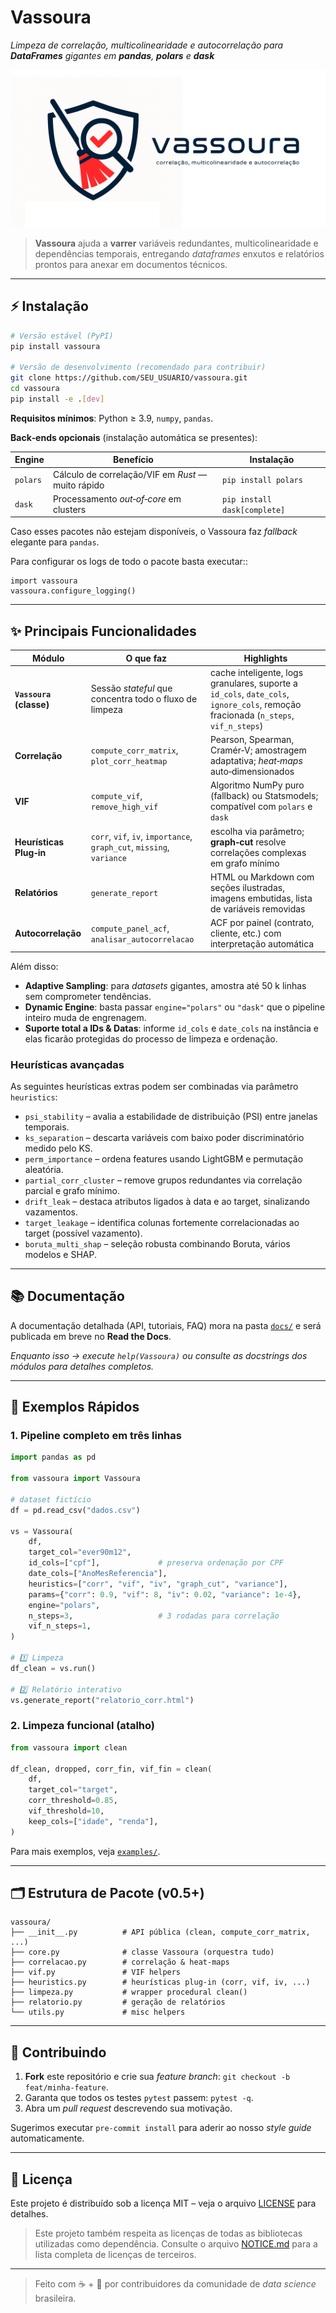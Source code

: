 # Vassoura

*Limpeza de correlação, multicolinearidade e autocorrelação para **DataFrames** gigantes em **pandas**, **polars** e **dask***

![logo](vassoura/imgs/social_preview_github.png)

> **Vassoura** ajuda a **varrer** variáveis redundantes, multicolinearidade e dependências temporais, entregando *dataframes* enxutos e relatórios prontos para anexar em documentos técnicos.

---

## ⚡️ Instalação

```bash
# Versão estável (PyPI)
pip install vassoura

# Versão de desenvolvimento (recomendado para contribuir)
git clone https://github.com/SEU_USUARIO/vassoura.git
cd vassoura
pip install -e .[dev]
```

**Requisitos mínimos**: Python ≥ 3.9, `numpy`, `pandas`.

**Back‑ends opcionais** (instalação automática se presentes):

| Engine   | Benefício                                          | Instalação                   |
| -------- | -------------------------------------------------- | ---------------------------- |
| `polars` | Cálculo de correlação/VIF em *Rust* — muito rápido | `pip install polars`         |
| `dask`   | Processamento *out‑of‑core* em clusters            | `pip install dask[complete]` |

Caso esses pacotes não estejam disponíveis, o Vassoura faz *fallback* elegante para `pandas`.

Para configurar os logs de todo o pacote basta executar::

    import vassoura
    vassoura.configure_logging()

---

## ✨ Principais Funcionalidades

| Módulo                  | O que faz                                                 | Highlights                                                                                                                         |
| ----------------------- | --------------------------------------------------------- | ---------------------------------------------------------------------------------------------------------------------------------- |
| **`Vassoura` (classe)** | Sessão *stateful* que concentra todo o fluxo de limpeza   | cache inteligente, logs granulares, suporte a `id_cols`, `date_cols`, `ignore_cols`, remoção fracionada (`n_steps`, `vif_n_steps`) |
| **Correlação**          | `compute_corr_matrix`, `plot_corr_heatmap`                | Pearson, Spearman, Cramér‑V; amostragem adaptativa; *heat‑maps* auto‑dimensionados                                                 |
| **VIF**                 | `compute_vif`, `remove_high_vif`                          | Algoritmo NumPy puro (fallback) ou Statsmodels; compatível com `polars` e `dask`                                                   |
| **Heurísticas Plug‑in** | `corr`, `vif`, `iv`, `importance`, `graph_cut`, `missing`, `variance` | escolha via parâmetro; **graph‑cut** resolve correlações complexas em grafo mínimo                                                 |
| **Relatórios**          | `generate_report`                                         | HTML ou Markdown com seções ilustradas, imagens embutidas, lista de variáveis removidas                                            |
| **Autocorrelação**      | `compute_panel_acf`, `analisar_autocorrelacao`            | ACF por painel (contrato, cliente, etc.) com interpretação automática                                                              |

Além disso:

* **Adaptive Sampling**: para *datasets* gigantes, amostra até 50 k linhas sem comprometer tendências.
* **Dynamic Engine**: basta passar `engine="polars"` ou `"dask"` que o pipeline inteiro muda de engrenagem.
* **Suporte total a IDs & Datas**: informe `id_cols` e `date_cols` na instância e elas ficarão protegidas do processo de limpeza e ordenação.

### Heurísticas avançadas

As seguintes heurísticas extras podem ser combinadas via parâmetro `heuristics`:

* `psi_stability` – avalia a estabilidade de distribuição (PSI) entre janelas temporais.
* `ks_separation` – descarta variáveis com baixo poder discriminatório medido pelo KS.
* `perm_importance` – ordena features usando LightGBM e permutação aleatória.
* `partial_corr_cluster` – remove grupos redundantes via correlação parcial e grafo mínimo.
* `drift_leak` – destaca atributos ligados à data e ao target, sinalizando vazamentos.
* `target_leakage` – identifica colunas fortemente correlacionadas ao target (possível vazamento).
* `boruta_multi_shap` – seleção robusta combinando Boruta, vários modelos e SHAP.

---

## 📚 Documentação

A documentação detalhada (API, tutoriais, FAQ) mora na pasta [`docs/`](docs) e será publicada em breve no **Read the Docs**.

*Enquanto isso → execute `help(Vassoura)` ou consulte as *docstrings* dos módulos para detalhes completos.*

---

## 🚀 Exemplos Rápidos

### 1. Pipeline completo em três linhas

```python
import pandas as pd

from vassoura import Vassoura

# dataset fictício
df = pd.read_csv("dados.csv")

vs = Vassoura(
    df,
    target_col="ever90m12",
    id_cols=["cpf"],             # preserva ordenação por CPF
    date_cols=["AnoMesReferencia"],
    heuristics=["corr", "vif", "iv", "graph_cut", "variance"],
    params={"corr": 0.9, "vif": 8, "iv": 0.02, "variance": 1e-4},
    engine="polars",
    n_steps=3,                   # 3 rodadas para correlação
    vif_n_steps=1,
)

# 1️⃣ Limpeza
df_clean = vs.run()

# 2️⃣ Relatório interativo
vs.generate_report("relatorio_corr.html")
```

### 2. Limpeza funcional (atalho)

```python
from vassoura import clean

df_clean, dropped, corr_fin, vif_fin = clean(
    df,
    target_col="target",
    corr_threshold=0.85,
    vif_threshold=10,
    keep_cols=["idade", "renda"],
)
```

Para mais exemplos, veja [`examples/`](examples).

---

## 🗂️ Estrutura de Pacote (v0.5+)

```text
vassoura/
├── __init__.py          # API pública (clean, compute_corr_matrix, ...)
├── core.py              # classe Vassoura (orquestra tudo)
├── correlacao.py        # correlação & heat‑maps
├── vif.py               # VIF helpers
├── heuristics.py        # heurísticas plug‑in (corr, vif, iv, ...)
├── limpeza.py           # wrapper procedural clean()
├── relatorio.py         # geração de relatórios
└── utils.py             # misc helpers
```

---

## 🤝 Contribuindo

1. **Fork** este repositório e crie sua *feature branch*: `git checkout -b feat/minha‑feature`.
2. Garanta que todos os testes `pytest` passem: `pytest -q`.
3. Abra um *pull request* descrevendo sua motivação.

Sugerimos executar `pre‑commit install` para aderir ao nosso *style guide* automaticamente.

---

## 📜 Licença

Este projeto é distribuído sob a licença MIT – veja o arquivo [LICENSE](LICENSE) para detalhes.

> Este projeto também respeita as licenças de todas as bibliotecas utilizadas como dependência.
> Consulte o arquivo [NOTICE.md](NOTICE.md) para a lista completa de licenças de terceiros.

---

> Feito com ☕ + 🧹 por contribuidores da comunidade de *data science* brasileira.